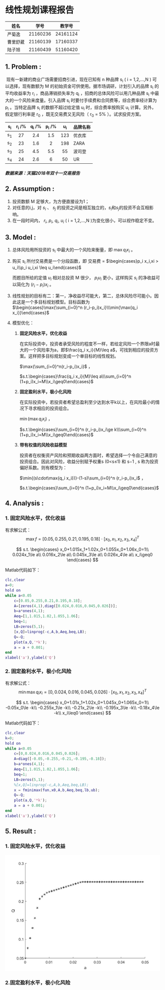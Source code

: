 # 线性规划课程报告

| 姓名     | 学号     | 教学号   |
| -------- | -------- | -------- |
| 严菊逸   | 21160236 | 24161124 |
| 曹里舒葳 | 21160139 | 17160337 |
| 陆子旭   | 21160439 | 51160420 |

## 1.  Problem :

​	现有一新建的商业广场需要招商引进，现在已知有 n 种品牌 s<sub>i</sub> ( i = 1,2,...,N ) 可以选择，现有数额为 M 的初始资金可供使用。据市场调研，计划引入的品牌 s<sub>i</sub> 的平均收益率为 r<sub>i</sub> ，商品滞销损失率为 q<sub>i</sub> ，招商的总体风险可以用几种品牌 s<sub>i</sub> 中最大的一个风险来度量。引入品牌 s<sub>i</sub> 时要付手续费和合同费等，综合费率经计算为 p<sub>i</sub> 。当特定品牌 s<sub>i</sub> 的数额不超过给定值 u<sub>i</sub> 时，综合费率按购买 u<sub>i</sub> 计算。另外，假定银行利率是 r<sub>0</sub> ，既无交易费又无风险（ r<sub>0</sub>  = 5% ）。试求投资方案。

| s<sub>i</sub> | r<sub>i</sub> /% | q<sub>i</sub> /% | p<sub>i</sub> /% | u<sub>i</sub> | 品牌名称 |
| :-----------: | :--------------: | :--------------: | :--------------: | :-----------: | -------- |
| s<sub>1</sub> |        27        |       2.4        |       1.5        |      123      | 优衣库   |
| s<sub>2</sub> |        23        |       1.6        |        2         |      198      | ZARA     |
| s<sub>3</sub> |        25        |       4.5        |       5.5        |      55       | 波司登   |
| s<sub>4</sub> |        24        |       2.6        |        6         |      50       | UR       |

##### **数据来源：天猫2018年双十一交易报告**

## 2.  Assumption :

1. 投资数额 M 足够大，为方便直接设为1；
2. 对任意的i,j，对 ${ s_i}$ 、 ${ s_j}$ 的投资之间是相互独立的，${ s_i}$和${ s_j}$的投资不会互相影响。
3. 在一段时间内， ${ r_i}$, ${ p_i}$, ${ q_i}$, ${ u_i}$ ( i = 1,2,...,N )为变化很小，可以视作稳定不变。

## 3.  Model :

1. 总体风险用所投资的 s<sub>i</sub> 中最大的一个风险来衡量，即 $\max{q_i x_i}$ 。

2. 购买 s<sub>i</sub> 所付交易费是一个分段函数，即 交易费 = $\begin{cases}p_i x_i,xi > u_i\\p_i u_i,xi \leq u_i\end{cases}$

   而题目所给的定值 ${u_i}$ 相对总投资 M 很少， $p_i u_i$ 更小，这样购买 ${ s_i}$ 的净收益可以简化为 $(r_i-p_i)x_i$ 。

3. 线性规划的目标有二：第一，净收益尽可能大，第二，总体风险尽可能小。因此这是一个多目标规划模型。目标函数为 $\begin{cases}\max{\sum_{i=0}^n (r_i-p_i)x_i}\\\min{\max{q_i x_i}}\end{cases}$

4. 模型优化：

   1. **固定风险水平，优化收益**

      在实际投资中，投资者承受风险的程度不一样，若给定风险一个界限a时最大的一个风险率为a，即$\frac{q_i x_i}{M}\leq a$，可找到相应的投资方案。这样把多目标规划变成一个单目标的线性规划。

      $\max{\sum_{i=0}^n(r_i-p_i)x_i}$ ，

      $s.t.\begin{cases}\frac{q_i x_i}{M}\leq a\\\sum_{i=0}^n (1+p_i)x_i=M\\x_i\geq0\end{cases}$

   2. **固定盈利水平，极小化风险**

      在实际投资中，若投资者希望总盈利至少达到水平k以上，在风险最小的情况下寻求相应的投资组合。

      $\min{(\max{q_i x_i})}$ ，

      $s.t.\begin{cases}\sum_{i=0}^n (r_i-p_i)x_i\ge k\\\sum_{i=0}^n (1+p_i)x_i=M\\x_i\geq0\end{cases}$

   3. **带有权值的风险收益模型**

      投资者在权衡资产风险和预期收益两方面时，希望选择一个令自己满意的投资组合。因此对风险，收益分别赋予权重s (0<s≤1) 和 s−1 , s 称为投资偏好系数。则有模型为：

      $\min{(s\cdot\max{q_i x_i})}-(1-s)\sum_{i=0}^n (r_i-p_i)x_i$ ，

       $s.t.\begin{cases}\sum_{i=0}^n (1+p_i)x_i=M\\x_i\geq0\end{cases}$

## 4.  Analysis :

### 1. 固定风险水平，优化收益

有求解公式：
$$
\max{f}=[0.05,0.255,0.21,0.195,0.18]\cdot[x_0,x_1,x_2,x_3,x_4]^T
$$

$$
s.t.
\begin{cases}
x_0+1.015x_1+1.02x_0+1.055x_0+1.06x_0=1\\
0.024x_1\le a\\
0.016x_2\le a\\
0.045x_3\le a\\
0.026x_4\le a\\
x_i\geq0
\end{cases}
$$

Matlab代码如下：

```matlab
clc,clear
a=0;
hold on
while a<0.05
    c=[0.05,0.255,0.21,0.195,0.18];
    A=[zeros(4,1),diag([0.024,0.016,0.045,0.026])];
    b=a*ones(4,1);
    Aeq=[1,1.015,1.02,1.055,1.06];
    beq=1;
    LB=zeros(5,1);
    [x,Q]=linprog(-c,A,b,Aeq,beq,LB);
    Q=-Q;
    plot(a,Q,'*k');
    a = a + 0.001;
end
xlabel('a'),ylabel('Q')
```

### 2. 固定盈利水平，极小化风险

有求解公式：
$$
\min{\max {q_ix_i}}=[0,0.024,0.016,0.045,0.026]\cdot[x_0,x_1,x_2,x_3,x_4]^T
$$

$$
s.t.
\begin{cases}
x_0+1.01x_1+1.02x_0+1.045x_0+1.065x_0=1\\
-0.05x_0\le -k\\
-0.255x_1\le -k\\
-0.21x_2\le -k\\
-0.195x_3\le -k\\
-0.18x_4\le -k\\
x_i\leq0
\end{cases}
$$

Matlab代码如下：

```matlab
clc,clear
k=0;
hold on
while a<0.05
    c=[0,0.024,0.016,0.045,0.026];
    A=diag([-0.05,-0.255,-0.21,-0.195,-0.18]);
    b=a*ones(4,1);
    Aeq=[1,1.015,1.02,1.055,1.06];
    beq=1;
    LB=zeros(5,1);
    %[x,Q]=linprog(-c,A,b,Aeq,beq,LB);
    x = fminimax(fun,x0,A,b,Aeq,beq,lb,ub);
    Q=-Q;
    plot(a,Q,'*k');
    a = a + 0.001;
end
xlabel('a'),ylabel('Q')
```

## 5.  Result :

### 1. 固定风险水平，优化收益

![1546707131253](https://github.com/CloudMagician/Investment-Problem-LP/blob/master/untitled.jpg)

### 2.固定盈利水平，极小化风险





